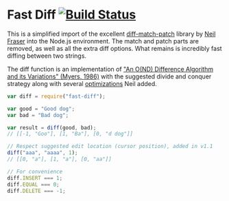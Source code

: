 # Fast Diff [![Build Status](https://travis-ci.org/jhchen/fast-diff.svg)](https://travis-ci.org/jhchen/fast-diff)

This is a simplified import of the excellent
[diff-match-patch](https://code.google.com/p/google-diff-match-patch/) library
by [Neil Fraser](https://neil.fraser.name/) into the Node.js environment. The
match and patch parts are removed, as well as all the extra diff options. What
remains is incredibly fast diffing between two strings.

The diff function is an implementation of
["An O(ND) Difference Algorithm and its Variations" (Myers, 1986)](http://citeseerx.ist.psu.edu/viewdoc/download?doi=10.1.1.4.6927&rep=rep1&type=pdf)
with the suggested divide and conquer strategy along with several
[optimizations](http://neil.fraser.name/news/2007/10/09/) Neil added.

```js
var diff = require("fast-diff");

var good = "Good dog";
var bad = "Bad dog";

var result = diff(good, bad);
// [[-1, "Goo"], [1, "Ba"], [0, "d dog"]]

// Respect suggested edit location (cursor position), added in v1.1
diff("aaa", "aaaa", 1);
// [[0, "a"], [1, "a"], [0, "aa"]]

// For convenience
diff.INSERT === 1;
diff.EQUAL === 0;
diff.DELETE === -1;
```
